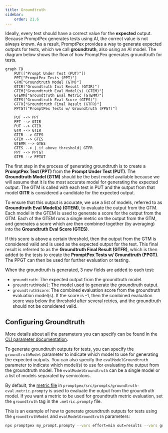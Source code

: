 ```yaml
---
title: Groundtruth
sidebar:
    order: 21.6
---
```

Ideally, every test should have a correct value for the **expected** output.  Because PromptPex generates tests using AI, the correct value is not always known.  As a result, PromptPex provides a way to generate expected outputs for tests, which we call **groundtruth**, also using an AI model.  The diagram below shows the flow of how PromptPex generates groundtruth for tests.

```mermaid
graph TD
    PUT(["Prompt Under Test (PUT)"])
    PPT["PromptPex Tests (PPT)"]
    GTM["Groundtruth Model (GTM)"]
    GTIR["Groundtruth Init Result (GTIR)"]
    GTEM["Groundtruth Eval Model(s) (GTEM)"]
    GTEMM["Groundtruth Eval Metric (GTEMM)"]
    GTES["Groundtruth Eval Score (GTES)"]
    GTFR["Groundtruth Final Result (GTFR)"]   
    PPTGT["PromptPex Tests w/ Groundtruth (PPGT)"] 

    PUT --> PPT
    PPT --> GTIR
    PUT --> GTIR
    GTM --> GTIR
    GTIR --> GTES
    GTEM --> GTES
    GTEMM --> GTES
    GTES --> | if above threshold| GTFR
    PPT --> PPTGT
    GTFR --> PPTGT

```

The first step in the process of generating groundtruth is to create a **PromptPex Test (PPT)** from the **Prompt Under Test (PUT)**.  The **Groundtruth Model (GTM)** should be the best model available because we will assume that it is the most accurate model for generating the expected output. The GTM is called with each test in PUT and the output from that model **GITR** is considered a candidate for the expected output. 

 To ensure that this output is accurate, we use a list of models, referred to as **Groundtruth Eval Model(s) (GTEM)**, to evaluate the output from the GTM.  Each model in the GTEM is used to generate a score for the output from the GTM.  Each of the GTEM runs a single metric on the output from the GTM, and generates a score which are then combined together (by averaging) into the **Groundtruth Eval Score (GTES)**.   
 
 If this score is above a certain threshold, then the output from the GTM is considered valid and is used as the expected output for the test.  This final result is referred to as the **Groundtruth Final Result (GTFR)**, which is then added to the tests to create the **PromptPex Tests w/ Groundtruth (PPGT)**.  The PPGT can then be used for further evaluation or testing.

When the groundtruth is generated, 3 new fields are added to each test:

- `groundtruth`: The expected output from the groundtruth model.
- `groundtruthModel`: The model used to generate the groundtruth output.
- `groundtruthScore`: The combined evaluation score from the groundtruth evaluation model(s). If the score is -1, then the combined evaluation score was below the threshold after several retries, and the groundtruth should not be considered valid.

## Configuring Groundtruth

More details about all the parameters you can specify can be found in the [CLI parameter documentation](/promptpex/cli/parameters).

To generate groundtruth outputs for tests, you can specify the `groundtruthModel` parameter to indicate which model to use for generating the expected outputs.  You can also specify the `evalModelGroundtruth` parameter to indicate which model(s) to use for evaluating the output from the groundtruth model.  The `evalModelGroundtruth` can be a single model or a list of models separated by semicolons.  

By default, the [metric file](https://github.com/microsoft/promptpex/blob/dev/src/prompts/groundtruth-eval.metric.prompty) in `promptpex/src/prompts/groundtruth-eval.metric.prompty` is used to evaluate the output from the groundtruth model.  If you want a metric to be used for groundtruth metric evaluation, set the `groundtruth` tag in the `.metric.prompty` file.

This is an example of how to generate groundtruth outputs for tests using the `groundtruthModel` and `evalModelGroundtruth` parameters:

```sh wrap
npx promptpex my_prompt.prompty --vars effort=min out=results --vars groundtruthModel="azure:gpt-4.1-mini_2025-04-14" --vars evalModelGroundtruth="azure:gpt-4.1-mini_2025-04-14;ollama:llama3.3"
```

